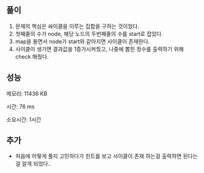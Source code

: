 ## 풀이
1. 문제의 핵심은 싸이클을 이루는 집합을 구하는 것이었다.
2. 첫째줄의 수가 node, 해당 노드의 두번째줄의 수를 start로 잡았다.
3. map을 돌면서 node가 start와 같아지면 사이클이 존재한다.
4. 사이클이 생기면 결과값을 1증가시켜줬고, 나중에 뽑힌 정수를 출력하기 위해 check 해줬다.

## 성능
메모리: 11436 KB

시간: 76 ms

소요시간: 1시간

## 추가
- 처음에 어떻게 풀지 고민하다가 힌트를 보고 사이클이 존재 하는걸 출력하면 된다는걸 알게 되었다..

